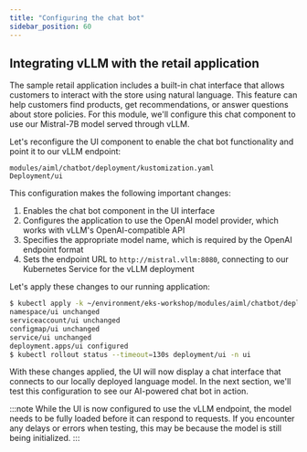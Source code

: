 ```yaml
---
title: "Configuring the chat bot"
sidebar_position: 60
---
```


## Integrating vLLM with the retail application

The sample retail application includes a built-in chat interface that allows customers to interact with the store using natural language. This feature can help customers find products, get recommendations, or answer questions about store policies. For this module, we'll configure this chat component to use our Mistral-7B model served through vLLM.

Let's reconfigure the UI component to enable the chat bot functionality and point it to our vLLM endpoint:

```kustomization
modules/aiml/chatbot/deployment/kustomization.yaml
Deployment/ui
```

This configuration makes the following important changes:

1. Enables the chat bot component in the UI interface
2. Configures the application to use the OpenAI model provider, which works with vLLM's OpenAI-compatible API
3. Specifies the appropriate model name, which is required by the OpenAI endpoint format
4. Sets the endpoint URL to `http://mistral.vllm:8080`, connecting to our Kubernetes Service for the vLLM deployment

Let's apply these changes to our running application:

```bash
$ kubectl apply -k ~/environment/eks-workshop/modules/aiml/chatbot/deployment
namespace/ui unchanged
serviceaccount/ui unchanged
configmap/ui unchanged
service/ui unchanged
deployment.apps/ui configured
$ kubectl rollout status --timeout=130s deployment/ui -n ui
```

With these changes applied, the UI will now display a chat interface that connects to our locally deployed language model. In the next section, we'll test this configuration to see our AI-powered chat bot in action.

:::note
While the UI is now configured to use the vLLM endpoint, the model needs to be fully loaded before it can respond to requests. If you encounter any delays or errors when testing, this may be because the model is still being initialized.
:::
